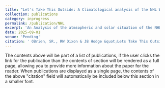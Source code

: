 ```yaml
---
title: "Let's Take This Outside: A Climatological analysis of the NHL Winter Classic 08-25"
collection: publications
category: inprogress
permalink: /publication/NHL
excerpt: 'An Analysis of the atmsopheric and solar situation of the NHL Winter Classic Host Cities long term, and on Game Day. Examines impact of these factors on instances stoppages of play for playing surface repair'
date: 2025-09-01
venue: 'Pending'
citation: ' OBrien, SR., RW Dixon & JB Hodge &quot;Lets Take This Outside: A Climatological analysis of the NHL Winter Classic 08-25.&quot; <i>TBA.</i>.'
---
```


The contents above will be part of a list of publications, if the user clicks the link for the publication than the contents of section will be rendered as a full page, allowing you to provide more information about the paper for the reader. When publications are displayed as a single page, the contents of the above "citation" field will automatically be included below this section in a smaller font.
